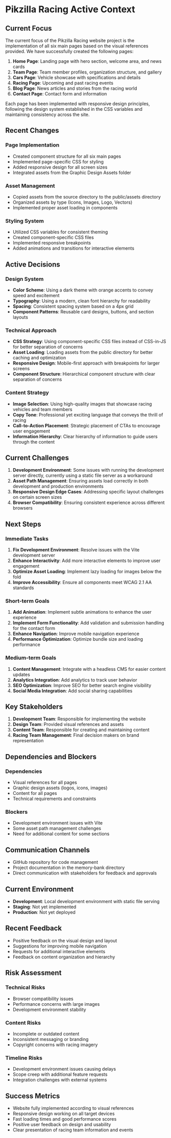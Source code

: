 # Pikzilla Racing Active Context

## Current Focus

The current focus of the Pikzilla Racing website project is the implementation of all six main pages based on the visual references provided. We have successfully created the following pages:

1. **Home Page**: Landing page with hero section, welcome area, and news cards
2. **Team Page**: Team member profiles, organization structure, and gallery
3. **Cars Page**: Vehicle showcase with specifications and details
4. **Racing Page**: Upcoming and past racing events
5. **Blog Page**: News articles and stories from the racing world
6. **Contact Page**: Contact form and information

Each page has been implemented with responsive design principles, following the design system established in the CSS variables and maintaining consistency across the site.

## Recent Changes

### Page Implementation
- Created component structure for all six main pages
- Implemented page-specific CSS for styling
- Added responsive design for all screen sizes
- Integrated assets from the Graphic Design Assets folder

### Asset Management
- Copied assets from the source directory to the public/assets directory
- Organized assets by type (Icons, Images, Logo, Vectors)
- Implemented proper asset loading in components

### Styling System
- Utilized CSS variables for consistent theming
- Created component-specific CSS files
- Implemented responsive breakpoints
- Added animations and transitions for interactive elements

## Active Decisions

### Design System
- **Color Scheme**: Using a dark theme with orange accents to convey speed and excitement
- **Typography**: Using a modern, clean font hierarchy for readability
- **Spacing**: Consistent spacing system based on a 4px grid
- **Component Patterns**: Reusable card designs, buttons, and section layouts

### Technical Approach
- **CSS Strategy**: Using component-specific CSS files instead of CSS-in-JS for better separation of concerns
- **Asset Loading**: Loading assets from the public directory for better caching and optimization
- **Responsive Design**: Mobile-first approach with breakpoints for larger screens
- **Component Structure**: Hierarchical component structure with clear separation of concerns

### Content Strategy
- **Image Selection**: Using high-quality images that showcase racing vehicles and team members
- **Copy Tone**: Professional yet exciting language that conveys the thrill of racing
- **Call-to-Action Placement**: Strategic placement of CTAs to encourage user engagement
- **Information Hierarchy**: Clear hierarchy of information to guide users through the content

## Current Challenges

1. **Development Environment**: Some issues with running the development server directly, currently using a static file server as a workaround
2. **Asset Path Management**: Ensuring assets load correctly in both development and production environments
3. **Responsive Design Edge Cases**: Addressing specific layout challenges on certain screen sizes
4. **Browser Compatibility**: Ensuring consistent experience across different browsers

## Next Steps

### Immediate Tasks
1. **Fix Development Environment**: Resolve issues with the Vite development server
2. **Enhance Interactivity**: Add more interactive elements to improve user engagement
3. **Optimize Asset Loading**: Implement lazy loading for images below the fold
4. **Improve Accessibility**: Ensure all components meet WCAG 2.1 AA standards

### Short-term Goals
1. **Add Animation**: Implement subtle animations to enhance the user experience
2. **Implement Form Functionality**: Add validation and submission handling for the contact form
3. **Enhance Navigation**: Improve mobile navigation experience
4. **Performance Optimization**: Optimize bundle size and loading performance

### Medium-term Goals
1. **Content Management**: Integrate with a headless CMS for easier content updates
2. **Analytics Integration**: Add analytics to track user behavior
3. **SEO Optimization**: Improve SEO for better search engine visibility
4. **Social Media Integration**: Add social sharing capabilities

## Key Stakeholders

1. **Development Team**: Responsible for implementing the website
2. **Design Team**: Provided visual references and assets
3. **Content Team**: Responsible for creating and maintaining content
4. **Racing Team Management**: Final decision makers on brand representation

## Dependencies and Blockers

### Dependencies
- Visual references for all pages
- Graphic design assets (logos, icons, images)
- Content for all pages
- Technical requirements and constraints

### Blockers
- Development environment issues with Vite
- Some asset path management challenges
- Need for additional content for some sections

## Communication Channels

- GitHub repository for code management
- Project documentation in the memory-bank directory
- Direct communication with stakeholders for feedback and approvals

## Current Environment

- **Development**: Local development environment with static file serving
- **Staging**: Not yet implemented
- **Production**: Not yet deployed

## Recent Feedback

- Positive feedback on the visual design and layout
- Suggestions for improving mobile navigation
- Requests for additional interactive elements
- Feedback on content organization and hierarchy

## Risk Assessment

### Technical Risks
- Browser compatibility issues
- Performance concerns with large images
- Development environment stability

### Content Risks
- Incomplete or outdated content
- Inconsistent messaging or branding
- Copyright concerns with racing imagery

### Timeline Risks
- Development environment issues causing delays
- Scope creep with additional feature requests
- Integration challenges with external systems

## Success Metrics

- Website fully implemented according to visual references
- Responsive design working on all target devices
- Fast loading times and good performance scores
- Positive user feedback on design and usability
- Clear presentation of racing team information and events
